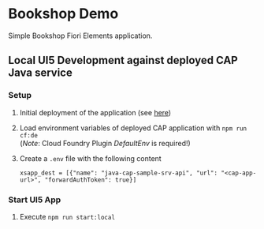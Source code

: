 # Bookshop Demo

Simple Bookshop Fiori Elements application.

## Local UI5 Development against deployed CAP Java service

### Setup

1. Initial deployment of the application (see [here](../../README.md#deployment))
2. Load environment variables of deployed CAP application with `npm run cf:de`  
   (*Note*: Cloud Foundry Plugin *DefaultEnv* is required!)
3. Create a `.env` file with the following content

   ```env
   xsapp_dest = [{"name": "java-cap-sample-srv-api", "url": "<cap-app-url>", "forwardAuthToken": true}]
   ```

### Start UI5 App

1. Execute `npm run start:local`
